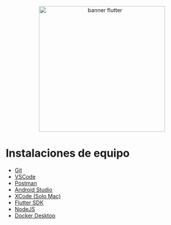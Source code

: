 <p align= "center">
    <img src= "https://th.bing.com/th/id/OIP.bPGYvL2Bg7fSqc3kFScQBAHaDg?rs=1&pid=ImgDetMain" alt ="banner flutter"
    width="330"/>
</p> 


# Instalaciones de equipo
- [Git](https://git-scm.com/)
- [VSCode](https://code.visualstudio.com/)
- [Postman](https://www.postman.com/)
- [Android Studio](https://developer.android.com/studio?gad_source=1&gclid=Cj0KCQjwxeyxBhC7ARIsAC7dS39w6583xKJdUVCeTFA7PEfE1bcJs6lJd58z7p4GnPIjWOh7J7lw7Q8aAt1cEALw_wcB&gclsrc=aw.ds&hl=es-419)
- [XCode (Solo Mac)](https://apps.apple.com/es/app/xcode/id497799835?mt=12)
- [Flutter SDK](https://docs.flutter.dev/get-started/install)
- [NodeJS](https://nodejs.org/en)
- [Docker Desktop](https://www.docker.com/products/docker-desktop/)
